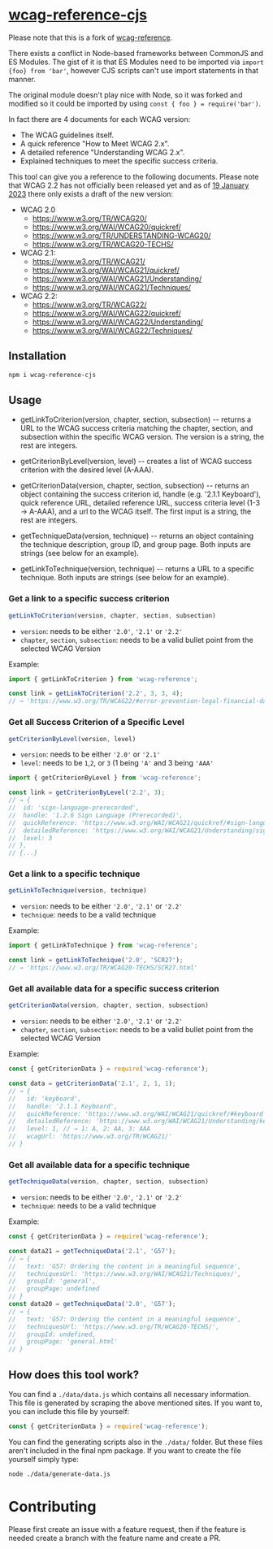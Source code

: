 # [wcag-reference-cjs](https://www.npmjs.com/package/wcag-reference-cjs)

Please note that this is a fork of [wcag-reference](https://github.com/Zauberbutter/wcag-reference).

There exists a conflict in Node-based frameworks between CommonJS and ES Modules. The gist of it is that ES Modules
need to be imported via `import {foo} from 'bar'`, however CJS scripts can't use import statements in that manner.

The original module doesn't play nice with Node, so it was forked and modified so it could be imported by using `const { foo } = require('bar')`.

In fact there are 4 documents for each WCAG version:
* The WCAG guidelines itself.
* A quick reference "How to Meet WCAG 2.x".
* A detailed reference "Understanding WCAG 2.x".
* Explained techniques to meet the specific success criteria.

This tool can give you a reference to the following documents. Please note that WCAG 2.2 has not officially been released yet and as of [19 January 2023](https://www.w3.org/TR/WCAG22/) there only exists a draft of the new version:
* WCAG 2.0
    * https://www.w3.org/TR/WCAG20/
    * https://www.w3.org/WAI/WCAG20/quickref/
    * https://www.w3.org/TR/UNDERSTANDING-WCAG20/
    * https://www.w3.org/TR/WCAG20-TECHS/
* WCAG 2.1:
    * https://www.w3.org/TR/WCAG21/
    * https://www.w3.org/WAI/WCAG21/quickref/
    * https://www.w3.org/WAI/WCAG21/Understanding/
    * https://www.w3.org/WAI/WCAG21/Techniques/
* WCAG 2.2:
    * https://www.w3.org/TR/WCAG22/
    * https://www.w3.org/WAI/WCAG22/quickref/
    * https://www.w3.org/WAI/WCAG22/Understanding/
    * https://www.w3.org/WAI/WCAG22/Techniques/


## Installation

```sh
npm i wcag-reference-cjs
```

## Usage

* getLinkToCriterion(version, chapter, section, subsection) -- returns a URL to the WCAG success criteria matching the chapter, section, and subsection within the specific WCAG version. The version is a string, the rest are integers.

* getCriterionByLevel(version, level) -- creates a list of WCAG success criterion with the desired level (A-AAA).

* getCriterionData(version, chapter, section, subsection) -- returns an object containing the success criterion id, handle (e.g. '2.1.1 Keyboard'), quick reference URL, detailed reference URL, success criteria level (1-3 -> A-AAA), and a url to the WCAG itself. The first input is a string, the rest are integers.

* getTechniqueData(version, technique) -- returns an object containing the technique description, group ID, and group page. Both inputs are strings (see below for an example).

* getLinkToTechnique(version, technique) -- returns a URL to a specific technique. Both inputs are strings (see below for an example).

### Get a link to a specific success criterion

```js
getLinkToCriterion(version, chapter, section, subsection)
```

* `version`: needs to be either `'2.0'`, `'2.1'` or `'2.2'`
* `chapter`, `section`, `subsection`: needs to be a valid bullet point from the selected WCAG Version

Example:

```js
import { getLinkToCriterion } from 'wcag-reference';

const link = getLinkToCriterion('2.2', 3, 3, 4);
// → 'https://www.w3.org/TR/WCAG22/#error-prevention-legal-financial-data'
```

### Get all Success Criterion of a Specific Level
```js
getCriterionByLevel(version, level)
```
* `version`: needs to be either `'2.0'` or `'2.1'`
* `level`: needs to be `1`,`2`, or `3` (1 being `'A'` and 3 being `'AAA'`

```js
import { getCriterionByLevel } from 'wcag-reference';

const link = getCriterionByLevel('2.2', 3);
// → {
//  id: 'sign-language-prerecorded',
// 	handle: '1.2.6 Sign Language (Prerecorded)',
// 	quickReference: 'https://www.w3.org/WAI/WCAG21/quickref/#sign-language-prerecorded',
// 	detailedReference: 'https://www.w3.org/WAI/WCAG21/Understanding/sign-language-prerecorded.html',
// 	level: 3
// },
// {...}
```


### Get a link to a specific technique

```js
getLinkToTechnique(version, technique)
```

* `version`: needs to be either `'2.0'`, `'2.1'` or `'2.2'`
* `technique`: needs to be a valid technique

Example:

```js
import { getLinkToTechnique } from 'wcag-reference';

const link = getLinkToTechnique('2.0', 'SCR27');
// → 'https://www.w3.org/TR/WCAG20-TECHS/SCR27.html'
```

### Get all available data for a specific success criterion

```js
getCriterionData(version, chapter, section, subsection)
```

* `version`: needs to be either `'2.0'`, `'2.1'` or `'2.2'`
* `chapter`, `section`, `subsection`: needs to be a valid bullet point from the selected WCAG Version

Example:

```js
const { getCriterionData } = require('wcag-reference');

const data = getCriterionData('2.1', 2, 1, 1);
// → {
//   id: 'keyboard',
//   handle: '2.1.1 Keyboard',
//   quickReference: 'https://www.w3.org/WAI/WCAG21/quickref/#keyboard',
//   detailedReference: 'https://www.w3.org/WAI/WCAG21/Understanding/keyboard.html',
//   level: 1, // → 1: A, 2: AA, 3: AAA
//   wcagUrl: 'https://www.w3.org/TR/WCAG21/'
// }
```

### Get all available data for a specific technique

```js
getTechniqueData(version, chapter, section, subsection)
```

* `version`: needs to be either `'2.0'`, `'2.1'` or `'2.2'`
* `technique`: needs to be a valid technique

Example:

```js
const { getCriterionData } = require('wcag-reference');

const data21 = getTechniqueData('2.1', 'G57');
// → {
//   text: 'G57: Ordering the content in a meaningful sequence',
//   techniquesUrl: 'https://www.w3.org/WAI/WCAG21/Techniques/',
//   groupId: 'general',
//   groupPage: undefined
// }
const data20 = getTechniqueData('2.0', 'G57');
// → {
//   text: 'G57: Ordering the content in a meaningful sequence',
//   techniquesUrl: 'https://www.w3.org/TR/WCAG20-TECHS/',
//   groupId: undefined,
//   groupPage: 'general.html'
// }
```

## How does this tool work?

You can find a `./data/data.js` which contains all necessary information. This file is generated by scraping the above mentioned sites. If you want to, you can include this file by yourself:

```js
const { getCriterionData } = require('wcag-reference');
```

You can find the generating scripts also in the `./data/` folder. But these files aren't included in the final npm package. If you want to create the file yourself simply type:

```sh
node ./data/generate-data.js
```


# Contributing

Please first create an issue with a feature request, then if the feature is needed create a branch with the feature name and create a PR.
